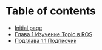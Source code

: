 # Table of contents

* [Initial page](README.md)
* [Глава 1 Изучение Topic в ROS](glava-1-izuchenie-topic-v-ros.md)
* [Подглава 1.1 Подписчик](podglava-1.1-podpischik.md)

